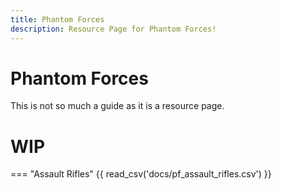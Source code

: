 ```yaml
---
title: Phantom Forces
description: Resource Page for Phantom Forces!
---
```


# **Phantom Forces**

This is not so much a guide as it is a resource page.

# **WIP**

=== "Assault Rifles"
    {{ read_csv('docs/pf_assault_rifles.csv') }}
